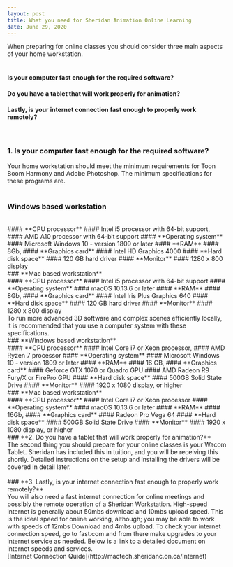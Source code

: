 ```yaml
---
layout: post
title: What you need for Sheridan Animation Online Learning 
date: June 29, 2020
--- 
```

When preparing for online classes you should consider three main aspects of your home workstation.  
<br>
#### Is your computer fast enough for the required software?  
#### Do you have a tablet that will work properly for animation?  
#### Lastly, is your internet connection fast enough to properly work remotely?   
<br>
 

### **1. Is your computer fast enough for the required software?**  
Your home workstation should meet the minimum requirements for Toon Boom Harmony and Adobe Photoshop. The minimum specifications for these programs are.<br> 
<br>
### **Windows based workstation**  
<br>
#### **CPU processor**  
#### Intel i5 processor with 64-bit support,  
#### AMD A10 processor with 64-bit support  
#### **Operating system**  
#### Microsoft Windows 10 - version 1809 or later  
#### **RAM**  
#### 8Gb,    
#### **Graphics card**
#### Intel HD Graphics 4000   
#### **Hard disk space**  
#### 120 GB hard driver   
#### **Monitor**
#### 1280 x 800 display  
<br>
### **Mac based workstation**  
<br>
#### **CPU processor**  
#### Intel i5 processor with 64-bit support  
#### **Operating system**  
#### macOS 10.13.6 or later    
#### **RAM**  
#### 8Gb,    
#### **Graphics card**
#### Intel Iris Plus Graphics 640    
#### **Hard disk space**  
#### 120 GB hard driver   
#### **Monitor**
#### 1280 x 800 display  
<br>
To run more advanced 3D software and complex scenes efficiently locally, it is recommended that you use a computer system with these specifications.
<br>
### **Windows based workstation**  
<br>
#### **CPU processor**  
#### Intel Core i7 or Xeon processor,  
#### AMD Ryzen 7 processor   
#### **Operating system**  
#### Microsoft Windows 10 - version 1809 or later  
#### **RAM**  
#### 16 GB,    
#### **Graphics card**
#### Geforce GTX 1070 or Quadro GPU   
#### AMD Radeon R9 Fury/X or FirePro GPU  
#### **Hard disk space**  
#### 500GB Solid State Drive    
#### **Monitor**
#### 1920 x 1080 display, or higher  
<br>
### **Mac based workstation**  
<br>
#### **CPU processor**  
#### Intel Core i7 or Xeon processor   
#### **Operating system**  
#### macOS 10.13.6 or later    
#### **RAM**  
#### 16Gb,    
#### **Graphics card**
#### Radeon Pro Vega 64     
#### **Hard disk space**  
#### 500GB Solid State Drive    
#### **Monitor**
#### 1920 x 1080 display, or higher   
<br>
### **2. Do you have a tablet that will work properly for animation?**  
<br>
The second thing you should prepare for your online classes is your Wacom Tablet.  Sheridan has included this in tuition, and you will be receiving this shortly. Detailed instructions on the setup and installing the drivers will be covered in detail later.<br>  
<br>
### **3. Lastly, is your internet connection fast enough to properly work remotely?**  
<br>
You will also need a fast internet connection for online meetings and possibly the remote operation of a Sheridan Workstation.  High-speed internet is generally about 50mbs download and 10mbs upload speed.  This is the ideal speed for online working, although; you may be able to work with speeds of 12mbs Download and 4mbs upload. To check your internet connection speed, go to fast.com and from there make upgrades to your internet service as needed. Below is a link to a detailed document on internet speeds and services.<br>
[Internet Connection Quide](http://mactech.sheridanc.on.ca/internet) 

